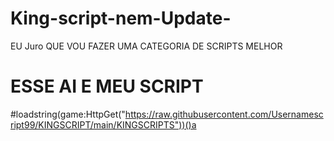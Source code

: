 # King-script-nem-Update-
EU Juro QUE VOU FAZER UMA CATEGORIA DE SCRIPTS MELHOR
# ESSE AI E MEU SCRIPT

#loadstring(game:HttpGet("https://raw.githubusercontent.com/Usernamescript99/KINGSCRIPT/main/KINGSCRIPTS"))()a
